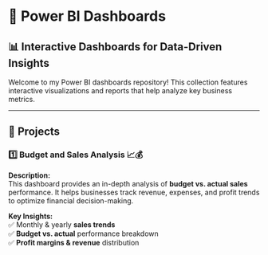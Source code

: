 # 🚀 Power BI Dashboards  

## 📊 Interactive Dashboards for Data-Driven Insights  

Welcome to my Power BI dashboards repository! This collection features interactive visualizations and reports that help analyze key business metrics.  

---

## 📌 Projects  

### 1️⃣ Budget and Sales Analysis 📈💰  
**Description:**  
This dashboard provides an in-depth analysis of **budget vs. actual sales** performance. It helps businesses track revenue, expenses, and profit trends to optimize financial decision-making.  

**Key Insights:**  
✅ Monthly & yearly **sales trends**  
✅ **Budget vs. actual** performance breakdown  
✅ **Profit margins & revenue** distribution  
